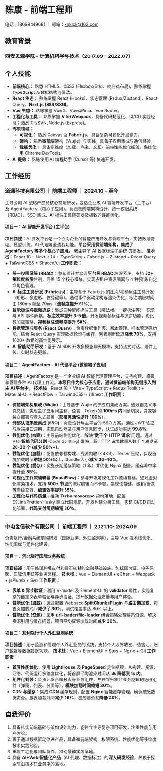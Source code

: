 

# 陈康 - 前端工程师
电话：18699449681 ｜ 邮箱：xnklck@163.com

## 教育背景
### 西安思源学院 - 计算机科学与技术（2017.09 - 2022.07）

## 个人技能
- **前端核心：** 熟悉 HTML5、CSS3 (Flexbox/Grid、响应式布局)，熟练掌握 **TypeScript** 及数据结构与算法。
- **React 生态：** 熟练掌握 React (Hooks)、状态管理 (Redux/Zustand)、React Query、**Next.js (SSR/SSG)**。
- **Vue 生态：** 熟练掌握 Vue 3、Vuex/Pinia、Vue Router。
- **工程化与工具：** 熟练掌握 **Vite/Webpack**，具备代码规范化、CI/CD 实践经验；熟悉 Git/SVN, Node.js (Express)。
- **专项领域：**
    - **可视化：** 熟悉 Canvas 及 **Fabric.js**，具备复杂可视化开发能力。
    - **架构：** 熟悉**微前端**架构（Wujie）与实践，具备子应用集成与通信经验。
    - **性能优化：** 具备多维度（加载、渲染、交互）前端性能优化经验，熟练使用 Chrome DevTools。
- **AI 提效：** 熟练使用 AI 编程助手 (Cursor 等) 快速开发。

## 工作经历

### 道通科技有限公司 ｜ 前端工程师 ｜ 2024.10 - 至今
主导公司 AI 战略产品的核心前端研发，包括企业级 AI 智能开发平台（主平台）及 AgentFactory（核心子应用）。负责微前端架构设计、统一权限系统（RBAC）、SSO 集成、AI 标注工具链研发及极致的性能优化。

#### **项目一：AI 智能开发平台 (主平台)**
**项目描述**：AI 开发平台是一个面向企业的智能应用开发与管理平台，支持数据管理、模型训练、AI 代理等全流程功能。**平台采用微前端架构，集成了 AgentFactory 等多个核心子应用。** 我主导了 AI 数据标注子系统 的研发。
**技术栈**：React 18 + Next.js 14 + TypeScript + Fabric.js + Zustand + React Query + TailwindCSS + Shadcn/ui
**工作职责：**
- **统一权限系统 (RBAC)**：参与设计并实现**平台级 RBAC** 权限系统，支持 **70+ 细粒度权限**控制，涵盖 15 个核心模块。实现多租户资源隔离与 4 种预设/自定义角色管理。
- **AI 标注工具研发 (Fabric.js)**：主导基于 Fabric.js 的图片/视频标注工具开发（矩形、多边形、快捷键等）。通过事件驱动架构与渲染优化，标注响应时间由 180ms 降至 70ms（**流畅度提升 61%**）。
- **智能标注与视频追踪**：集成三种智能标注工具（魔法棒、一键标注等），实现与 API 事件解耦，**标注效率提升 3-5 倍**。开发视频帧标注与追踪功能，优化预加载策略，**视频标注流畅度提升 50%**。
- **数据管理与服务 (React Query)**：负责数据集列表、版本管理、样本管理等功能。结合 React Query 实现数据轮询与缓存，列表刷新延迟**降低 70%**，支持 1000+ 数据的高性能展示。
- **AI 智能助手研发**：基于 AI SDK 开发多模态聊天模块，支持流式对话、附件上传、实时状态更新。

#### **项目二：AgentFactory - AI 代理平台 (微前端子应用)**
**项目描述**：AgentFactory 是一个企业级 AI 智能代理管理平台，支持构建、部署和管理多种 AI 代理工作流。**本项目作为核心子应用，通过微前端架构无缝嵌入到主 AI 平台中。**
**技术栈**：React 18 + Vite + TypeScript + Redux Toolkit + Material-UI + ReactFlow + TailwindCSS + i18next
**工作职责：**
- **微前端架构集成 (Wujie)**：主导基于 Wujie 的子应用集成方案。通过自定义事件总线，实现主子应用间主题、语言、Token 的 **100ms 内**同步切换，并兼容独立部署与嵌入式部署（**部署灵活性提升 100%**）。
- **外部认证系统集成 (SSO)**：负责设计与主平台的 SSO 方案。通过 JWT 验证与后端接口调用，实现自动登录与用户信息同步，认证成功率达 **99.8%**。
- **性能优化 (构建)**：主导前端性能优化，解决“**数千个 HTTP 请求**”问题。通过 Vite **智能代码分割** (Code Splitting) 策略，将 HTTP 请求数量从数千个减少至 **20-30 个 (减少 90%+)**。
- **性能优化 (加载)**：配置依赖预构建、资源内联 (<4KB)、Terser 压缩，实现首屏加载时间**缩短 50%以上**，Bundle 大小**减少 30-40%**。
- **性能优化 (缓存)**：实施长期缓存策略（1 年）并优化 Nginx 配置，缓存命中率提升至 **85%**。
- **可视化工作流编辑器 (ReactFlow)**：参与开发可视化工作流编辑器，通过虚拟化渲染技术，支持 **500+ 节点**的流程编辑而不卡顿。实现快捷键、撤销/重做等高级交互，**编辑效率提升 35%**。
- **工程化与代码质量**：推动 **Turbo monorepo** 架构落地，配置 ESLint/Prettier/Husky 建立代码规范。开发构建分析工具，实现 CI/CD 自动化部署，**代码交付周期缩短 30%**。

---

### 中电金信软件有限公司 ｜ 前端工程师 ｜ 2021.10- 2024.09
负责银行/金融系统前端研发（国际业务、外汇监测等），主导 Vue 技术栈优化、性能调优与组件化建设。

#### **项目一：河北银行国际业务系统**
**项目描述**：用于处理跨境支付和货币转移的金融基础设施，包括国内证、电子保函、国际信用证等业务流程。
**技术栈**：Vue + ElementUI + eChart + Webpack + jsPlumb + Svn
**工作职责：**
- **表单 & 异步验证**：利用 V-model 及 Element-UI 的 **validator** 属性，实现复杂的自定义表单验证与异步验证，提升数据处理质量与用户体验。
- **性能优化 (加载)**：通过配置 Webpack **SplitChunksPlugin** 与**路由懒加载**，将首页加载时间**减少了 30%**，测试覆盖率达 80% 以上。
- **性能优化 (资源)**：采用 **url-loader/file-loader** 组合策略处理静态资源，解决资源引用与缓存问题，项目平均资源加载时间**减少 30%**。

#### **项目二：友利银行个人外汇监测系统**
**项目描述**：用于监测和管理个人外汇业务的系统，支持个人涉外收支、结售汇、账户数据等数据报送功能。
**技术栈**：Vue + ElementUI + Sass + Nginx + Git
**工作职责：**
- **首屏性能优化**：使用 **LightHouse** 及 **PageSpeed** 定位瓶颈，从构建、资源、网络、代码运行多维度优化，将首屏平均渲染时间从 **3s 降低到 1s 内**。
- **组件化封装**：负责开发台账报表等业务组件，并独立抽象非业务逻辑的通用组件（弹窗、列表、分页等），**模块加载时间缩短 30%**。
- **CDN 与缓存**：集成 **CDN** 缓存规则，配置 **Nginx** 智能缓存管理，确保敏感数据安全。报表加载时间**减少 25%**，服务器负载**降低 20%**。

## 自我评价
1.  具备扎实前端基础与架构设计能力，能独立主导复杂项目研发，注重性能与用户体验。
2.  善于通过数据驱动改进产品，具备微前端架构、权限系统、性能优化等多维度技术实践经验。
3.  重视工程化与团队协作，推动最佳实践落地。
4.  具备 **AI+Web 智能化产品**（AI 代理、数据标注）的**深入研发经验**，热衷于探索前沿技术在业务中的落地。